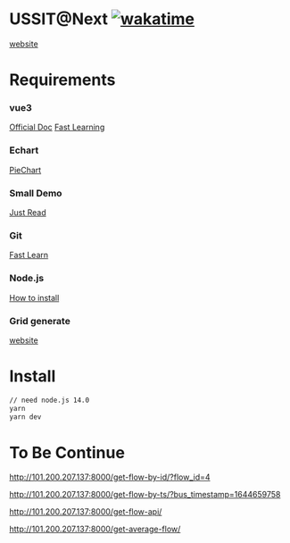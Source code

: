 # USSIT@Next [![wakatime](https://wakatime.com/badge/user/b538f533-3e8c-4b7b-ab49-7aab7771d31c/project/2e051db0-f624-482d-aeec-c263ca04421b.svg)](https://wakatime.com/badge/user/b538f533-3e8c-4b7b-ab49-7aab7771d31c/project/2e051db0-f624-482d-aeec-c263ca04421b)
[website](http://ussit.lawted.tech/)
# Requirements

### vue3
[Official Doc](https://v3.cn.vuejs.org)
[Fast Learning](https://blog.csdn.net/qq_53324833/article/details/120679234)

### Echart
[PieChart](https://echarts.apache.org/examples/zh/editor.html?c=pie-borderRadius)

### Small Demo
[Just Read](https://github.com/biubiubiu01/vue3-bigData/blob/master/src/views/more/components/hotMap.vue)

### Git
[Fast Learn](https://www.q18idc.com/2020/07/14/git/git.html)

### Node.js
[How to install](https://www.runoob.com/nodejs/nodejs-install-setup.html)

### Grid generate
[website](https://grid.layoutit.com/)
# Install
``` sh
// need node.js 14.0
yarn
yarn dev
```

  # To Be Continue
http://101.200.207.137:8000/get-flow-by-id/?flow_id=4

http://101.200.207.137:8000/get-flow-by-ts/?bus_timestamp=1644659758

http://101.200.207.137:8000/get-flow-api/

http://101.200.207.137:8000/get-average-flow/